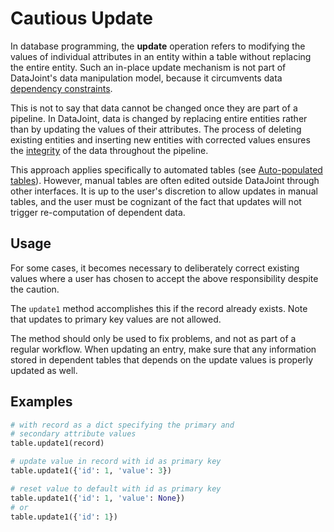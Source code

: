 # Cautious Update

In database programming, the **update** operation refers to modifying the values of 
individual attributes in an entity within a table without replacing the entire entity.
Such an in-place update mechanism is not part of DataJoint's data manipulation model, 
because it circumvents data 
[dependency constraints](../design/integrity.md#referential-integrity).

This is not to say that data cannot be changed once they are part of a pipeline.
In DataJoint, data is changed by replacing entire entities rather than by updating the 
values of their attributes.
The process of deleting existing entities and inserting new entities with corrected 
values ensures the [integrity](../design/integrity.md) of the data throughout the 
pipeline.

This approach applies specifically to automated tables 
(see [Auto-populated tables](../compute/populate.md)).
However, manual tables are often edited outside DataJoint through other interfaces.
It is up to the user's discretion to allow updates in manual tables, and the user must 
be cognizant of the fact that updates will not trigger re-computation of dependent data.

## Usage

For some cases, it becomes necessary to deliberately correct existing values where a 
user has chosen to accept the above responsibility despite the caution.

The `update1` method accomplishes this if the record already exists. Note that updates 
to primary key values are not allowed.

The method should only be used to fix problems, and not as part of a regular workflow. 
When updating an entry, make sure that any information stored in dependent tables that 
depends on the update values is properly updated as well.

## Examples

```python
# with record as a dict specifying the primary and
# secondary attribute values
table.update1(record)

# update value in record with id as primary key
table.update1({'id': 1, 'value': 3})

# reset value to default with id as primary key
table.update1({'id': 1, 'value': None})
# or
table.update1({'id': 1})
```
